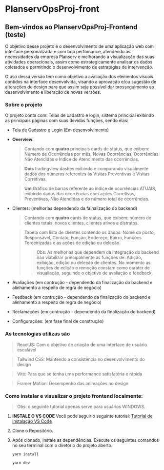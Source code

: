 # PlanservOpsProj-front

## Bem-vindos ao PlanservOpsProj-Frontend (teste)

O objetivo desse projeto é o desenvolvimento de uma aplicação web com interface personalizada e com boa perfomance, atendendo as necessidades da empresa Planserv e melhorando a visualização das suas atividades operacionais, assim como estrategicamente analisar os dados coletados e permitindo o desenvolvimento de estratégias de intervenção.

O uso dessa versão tem como objetivo a avaliação dos elementos visuais contidos na interface desenvolvida, visando a aprovação e/ou sugestão de alterações de design para que assim seja possível dar prosseguimento ao desenvolvimento e liberação de novas versões.  

### Sobre o projeto

O projeto conta com: Telas de cadastro e login, sistema principal exibindo as principais páginas com suas devidas funções, sendo elas:

- Tela de Cadastro e Login (Em desenvolvimento)

- **Overview**:
  > Contando com **quatro** principais cards de status, que exibem: Número de Ocorrências por mês, Novas Ocorrências, Ocorrências Não Atendidas e Índice de Atendimento das ocorrências.
  
  > **Dois** tradingview dashes exibindo e comparando visualmente dados dos números referentes às Visitas Preventivas e Visitas Corretivas.

  > **Um** Gráfico de barras referente ao índice de ocorrências ATUAIS, exibindo dados das ocorrências com ações Corretivas, Preventivas, Não Atendidas e do número total de ocorrências.
  
- Clientes: (melhorias dependendo da fainalização do backend)
  > Contando com **quatro** cards de status, que exibem: número de clientes totais, novos clientes, clientes ativos e distratos.
  
  > Tabela com lista de clientes contendo os dados: Nome do posto, Responsável, Contato, Função, Endereço, Bairro, Funções Terceirizadas e as ações de edição ou deleção.
  >> Obs: As melhorias que dependem da integração do backend irão viabilizar principalmente as funções de: Adição, exibição, edição ou deleção de clientes. No momento as funções de edição e remoção constam como caráter de visualiação, seguindo o objetivo de avaliação e feedback. 
  
- Avaliações (em contrução - dependendo da finalização do backend e alinhamento a respeito de regra de negócio)
- Feedback (em contrução - dependendo da finalização do backend e alinhamento a respeito de regra de negócio)
- Reclamações (em contrução - dependendo da finalização do backend)
- Configurações: (em fase final de construção)


### As tecnologias utilizas são

> ReactJS: Com o objetivo de criação de uma interface de usuário escalável

> Tailwind CSS: Mantendo a consistência no desenvolvimento do design

> Vite: Para que se tenha uma performance satisfatória e rápida

> Framer Motion: Desempenho das animações no design
  

### Como instalar e visualizar o projeto frontend localmente: 

> Obs: o seguinte tutorial apenas serve para usuários WINDOWS.

1. **INSTALE O VS CODE**
   Você pode seguir o seguinte tutorial: [Tutorial de instalação VS Code]( https://www.youtube.com/watch?v=QT-YWT1-YI4) 

2. Clone o Repositório.

3. Após clonado, instale as dependências. Execute os seguintes comandos no seu terminal com o diretório do projeto aberto. 

   `yarn install`
   
   `yarn dev` 





